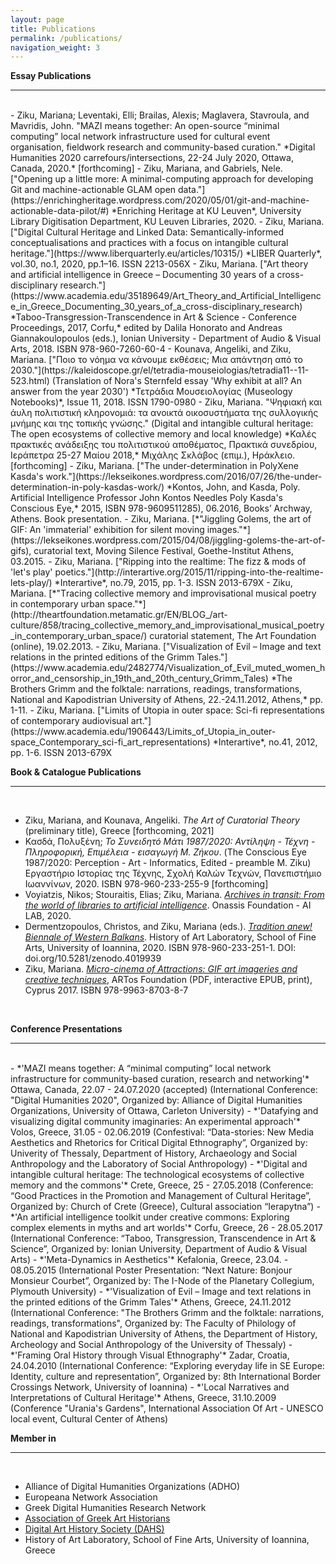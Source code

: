 ```yaml
---
layout: page
title: Publications
permalink: /publications/
navigation_weight: 3
---
```


**Essay Publications**

---
<br>
- Ziku, Mariana; Leventaki, Elli; Brailas, Alexis; Maglavera, Stavroula, and Mavridis, John. "MAZI means together: An open-source “minimal computing” local network infrastructure used for cultural event organisation, fieldwork research and community-based curation." *Digital Humanities 2020 carrefours/intersections, 22-24 July 2020, Ottawa, Canada, 2020.* [forthcoming]
- Ziku, Mariana, and Gabriels, Nele. ["Opening up a little more: A minimal-computing approach for developing Git and machine-actionable GLAM open data."](https://enrichingheritage.wordpress.com/2020/05/01/git-and-machine-actionable-data-pilot/#) *Enriching Heritage at KU Leuven*, University Library Digitisation Department, KU Leuven Libraries, 2020.
- Ziku, Mariana. ["Digital Cultural Heritage and Linked Data: Semantically-informed conceptualisations and practices with a focus on intangible cultural heritage."](https://www.liberquarterly.eu/articles/10315/) *LIBER Quarterly*, vol.30, no.1, 2020, pp.1–16. ISSN 2213-056X
- Ziku, Mariana. ["Art theory and artificial intelligence in Greece – Documenting 30 years of a cross-disciplinary research."](https://www.academia.edu/35189649/Art_Theory_and_Artificial_Intelligence_in_Greece_Documenting_30_years_of_a_cross-disciplinary_research) *Taboo-Transgression-Transcendence in Art & Science - Conference Proceedings, 2017, Corfu,* edited by Dalila Honorato and Andreas Giannakoulopoulos (eds.), Ionian University - Department of Audio & Visual Arts, 2018. ISBN 978-960-7260-60-4
- Kounava, Angeliki, and Ziku, Mariana. ["Ποιο το νόημα να κάνουμε εκθέσεις; Μια απάντηση από το 2030."](https://kaleidoscope.gr/el/tetradia-mouseiologias/tetradia11--11-523.html) (Translation of Nora's Sternfeld essay 'Why exhibit at all? An answer from the year 2030')  
*Τετράδια Μουσειολογίας (Museology Notebooks)*, Issue 11, 2018. ISSN 1790-0980
- Ziku, Mariana. "Ψηφιακή και άυλη πολιτιστική κληρονομιά: τα ανοικτά οικοσυστήματα της συλλογικής μνήμης και της τοπικής γνώσης." (Digital and intangible cultural heritage: The open ecosystems of collective memory and local knowledge) *Καλές πρακτικές ανάδειξης του πολιτιστικού αποθέματος, Πρακτικά συνεδρίου, Ιεράπετρα 25-27 Μαίου 2018,* Μιχάλης Σκλάβος (επιμ.), Ηράκλειο. [forthcoming]
- Ziku, Mariana. ["The under-determination in PolyXene Kasda's work."](https://lekseikones.wordpress.com/2016/07/26/the-under-determination-in-poly-kasdas-work/) *Kontos, John, and Kasda, Poly. Artificial Intelligence Professor John Kontos Needles Poly Kasda's Conscious Eye,* 2015, ISBN 978-9609511285), 06.2016, Books’ Archway, Athens. Book presentation.
- Ziku, Mariana. [*"Jiggling Golems, the art of GIF: An 'immaterial' exhibition for silent moving images."*](https://lekseikones.wordpress.com/2015/04/08/jiggling-golems-the-art-of-gifs), curatorial text, Moving Silence Festival, Goethe-Institut Athens, 03.2015.
- Ziku, Mariana. ["Ripping into the realtime: The fizz & mods of 'let's play' poetics."](http://interartive.org/2015/11/ripping-into-the-realtime-lets-play/) *Interartive*, no.79, 2015, pp. 1-3. ISSN 2013-679X
- Ziku, Mariana. [*"Τracing collective memory and improvisational musical poetry in contemporary urban space."*](http://theartfoundation.metamatic.gr/EN/BLOG_/art-culture/858/tracing_collective_memory_and_improvisational_musical_poetry_in_contemporary_urban_space/) curatorial statement, The Art Foundation (online), 19.02.2013.
- Ziku, Mariana. ["Visualization of Evil – Image and text relations in the printed editions of the Grimm Tales."](https://www.academia.edu/2482774/Visualization_of_Evil_muted_women_horror_and_censorship_in_19th_and_20th_century_Grimm_Tales) *The Brothers Grimm and the folktale: narrations, readings, transformations, National and Kapodistrian University of Athens, 22.-24.11.2012, Athens,* pp. 1-11.
- Ziku, Mariana. ["Limits of Utopia in outer space: Sci-fi representations of contemporary audiovisual art."](https://www.academia.edu/1906443/Limits_of_Utopia_in_outer-space_Contemporary_sci-fi_art_representations) *Interartive*, no.41, 2012, pp. 1-6. ISSN 2013-679X
	
  <br>
  
**Book & Catalogue Publications**

---

<br>

- Ziku, Mariana, and Kounava, Angeliki. *The Art of Curatorial Theory* (preliminary title), Greece [forthcoming, 2021]
- Κασδά, Πολυξένη; *Το Συνειδητό Μάτι 1987/2020: Αντίληψη - Τέχνη - Πληροφορική, Επιμέλεια - εισαγωγή Μ. Ζήκου*. (The Conscious Eye 1987/2020: Perception - Art - Informatics, Edited - preamble M. Ziku) Εργαστήριο Ιστορίας της Τέχνης, Σχολή Καλών Τεχνών, Πανεπιστήμιο Ιωαννίνων, 2020. ISBN 978-960-233-255-9 [forthcoming]
- Voyiatzis, Nikos; Stouraitis, Elias; Ziku, Mariana. [*Archives in transit: From the world of libraries to artificial intelligence*](https://www.onassis.org/cms/documents/413/Archives_in_transit_Digital_materials_for_educators-2020-21_eng.pdf). Onassis Foundation - AI LAB, 2020.
- Dermentzopoulos, Christos, and Ziku, Mariana (eds.). [*Tradition anew! Biennale of Western Balkans*](https://zenodo.org/record/4019940). History of Art Laboratory, School of Fine Arts, University of Ioannina, 2020. ISBN 978-960-233-251-1. DOI: doi.org/10.5281/zenodo.4019939
- Ziku, Mariana. [*Micro-cinema of Attractions: GIF art imageries and creative techniques*](https://drive.google.com/drive/folders/0B0UjNhiCkNpkN0pPU2ZVX3BzVFU), ARTos Foundation (PDF, interactive EPUB, print), Cyprus 2017. ISBN 978-9963-8703-8-7

<br>

**Conference Presentations**

---

<br>
- *'MAZI means together: A “minimal computing” local network infrastructure for community-based curation, research and networking'* Ottawa, Canada, 22.07 - 24.07.2020 (accepted) (International Conference: "Digital Humanities 2020", Organized by: Alliance of Digital Humanities Organizations, University of Ottawa, Carleton University)
- *'Datafying and visualizing digital community imaginaries: An experimental approach'* Volos, Greece, 31.05 - 02.06.2019 (Confestival: “Data-stories: New Media Aesthetics and Rhetorics for Critical Digital Ethnography”, Organized by: Univerity of Thessaly, Department of History, Archaeology and Social Anthropology and the Laboratory of Social Anthropology)
- *'Digital and intangible cultural heritage: The technological ecosystems of collective memory and the commons'* Crete, Greece, 25 - 27.05.2018 (Conference: “Good Practices in the Promotion and Management of Cultural Heritage”, Organized by: Church of Crete (Greece), Cultural association “Ierapytna”)
- *'An artificial intelligence toolkit under creative commons: Exploring complex elements in myths and art worlds'* Corfu, Greece, 26 - 28.05.2017 (International Conference: “Taboo, Transgression, Transcendence in Art & Science”, Organized by: Ionian University, Department of Audio & Visual Arts)
- *'Meta-Dynamics in Aesthetics'* Kefalonia, Greece, 23.04. - 08.05.2015 (International Poster Presentation: “Next Nature: Bonjour Monsieur Courbet”, Organized by: The I-Node of the Planetary Collegium, Plymouth University)
- *'Visualization of Evil – Image and text relations in the printed editions of the Grimm Tales'* Athens, Greece, 24.11.2012 (International Conference: "The Brothers Grimm and the folktale: narrations, readings, transformations", Organized by: The Faculty of Philology of National and Kapodistrian University of Athens, the Department of History, Archeology and Social Anthropology of the University of Thessaly)
- *'Framing Oral History through Visual Ethnography'* Zadar, Croatia, 24.04.2010 (International Conference: “Exploring everyday life in SE Europe: Identity, culture and representation”, Organized by: 8th International Border Crossings Network, University of Ioannina) 
- *'Local Narratives and Interpretations of Cultural Heritage'* Athens, Greece, 31.10.2009 (Conference "Urania's Gardens", International Association Of Art - UNESCO local event, Cultural Center of Athens)

<br>

**Member in** 

---  

<br/>

- Alliance of Digital Humanities Organizations (ADHO)
- Europeana Network Association
- Greek Digital Humanities Research Network  
- [Association of Greek Art Historians](https://eeit.org)
- [Digital Art History Society (DAHS)](https://digitalarthistorysociety.org)
- History of Art Laboratory, School of Fine Arts, University of Ioannina, Greece
